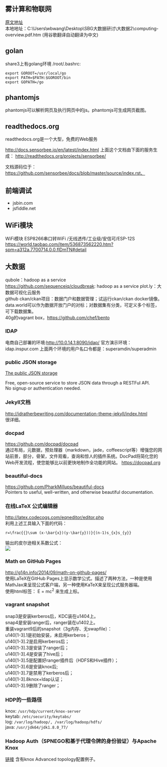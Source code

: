 ## 雾计算和物联网
[原文地址](http://www.cisco.com/c/dam/en_us/solutions/trends/iot/docs/computing-overview.pdf)  
本地地址：C:\Users\wbwang\Desktop\SBG大数据研讨\大数据2\computing-overview.pdf.htm  (用谷歌翻译自动翻译为中文)

## golan
share3上有golang环境
/root/.bashrc:
```
export GOROOT=/usr/local/go
export PATH=$PATH:$GOROOT/bin
export GOPATH=/go
```

## phantomjs
phantomjs可以解析网页及执行网页中的js。phantomjs可生成网页截图。

## readthedocs.org
readthedocs.org是一个大型，免费的Web服务

http://docs.sensorbee.io/en/latest/index.html
上面这个文档由下面的服务生成：
http://readthedocs.org/projects/sensorbee/

文档源码位于： https://github.com/sensorbee/docs/blob/master/source/index.rst、

## 前端调试
 - jsbin.com
 - jsfiddle.net

## WiFi模块
WiFi模块 ESP8266串口转WiFi /无线透传/工业级/安信可/ESP-12S
https://world.taobao.com/item/536873562220.htm?spm=a312a.7700714.0.0.flDmTN#detail

## 大数据
qubole：hadoop as a service  
https://github.com/sequenceiq/cloudbreak: hadoop as a service 
plot.ly：大数据可视化云服务  
github ckan/ckan项目：数据门户和数据管理；试运行ckan/ckan docker镜像。  
data.world可以作为数据开放门户的对标；对数据集有分类，可定义多个标签，可下载数据集。  
40g的vagrant box，https://github.com/chef/bento  

### IDAP
电商自己部署的环境:http://10.0.14.1:8090/idap/
官方演示环境：idap.inspur.com
上面两个环境的用户名口令都是：superamdin/superadmin

### public JSON storage
[The public JSON storage](https://www.openws.org/)  

Free, open-source service to store JSON data through a RESTFul API.  
No signup or authentication needed.  

### Jekyll文档
http://idratherbewriting.com/documentation-theme-jekyll/index.html  
很详细。

### docpad
https://github.com/docpad/docpad  
通过布局，元数据，预处理器（markdown，jade，coffeescript等）增强您的网站前景，部分，骨架，文件观看，查询和惊人的插件系统。DocPad将简化您的Web开发流程，使您能够比以前更快地制作全功能的网站。 https://docpad.org

### beautiful-docs
https://github.com/PharkMillups/beautiful-docs  
Pointers to useful, well-written, and otherwise beautiful documentation.  

### 在线LaTeX 公式编辑器
http://latex.codecogs.com/eqneditor/editor.php  
利用上述工具输入下面的代码：
```
r=\frac{{}\sum (x-\bar{x})(y-\bar{y}))}{(n-1)s_{x}s_{y}}
```
输出的皮尔逊相关系数公式：  
![](https://wbwangk.github.io/images/pearson_product_moment_formula.png)  

### Math on GitHub Pages
http://g14n.info/2014/09/math-on-github-pages/  
使用LaTeX在GitHub Pages上显示数学公式。描述了两种方法，一种是使用MathJax来呈现公式客户端，另一种使用KaTeX来呈现公式服务器端。  
使用html标签： E = mc<sup>2</sup>  来生成上标。

### vagrant snapshot 
snap3是安装kerberos后，KDC装在u1404上。  
snap4是安装ranger后，ranger装在u1402上。  
重装vagrant9后的snapshot（3g内存、无swapfile）：  
u140[1-3].1是初始安装，未启用kerberos；  
u140[1-3].2是启用kerberos后；  
u140[1-3].3是安装了ranger后；  
u140[1-3].4是安装了hive后；  
u140[1-3].5是配置好ranger插件后（HDFS和Hive插件）；  
u140[1-3].6是安装knox后;  
u140[1-3].7是禁用了kerberos后；  
u140[1-3].8knox+ldap认证；  
u140[1-3].9删除了ranger；  

### HDP的一些路径
knox: ```/usr/hdp/current/knox-server```  
keytab: ```/etc/security/keytabs/```  
log: ```/var/log/hadoop/, /var/log/hadoop/hdfs/```  
java: ```/usr/jdk64/jdk1.8.0_77/```

### Hadoop Auth（SPNEGO和基于代理令牌的身份验证）与Apache Knox
[链接](https://community.hortonworks.com/articles/85550/hadoop-auth-spnego-and-delegation-token-based-auth.html)
含有knox Advanced topology配置例子。

